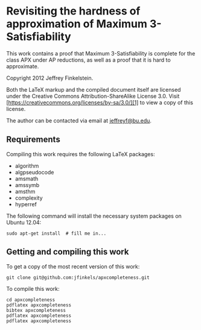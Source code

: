 Revisiting the hardness of approximation of Maximum 3-Satisfiability
====================================================================

This work contains a proof that Maximum 3-Satisfiability is complete for the
class APX under AP reductions, as well as a proof that it is hard to
approximate.

Copyright 2012 Jeffrey Finkelstein.

Both the LaTeX markup and the compiled document itself are licensed under the
Creative Commons Attribution-ShareAlike License 3.0. Visit
[https://creativecommons.org/licenses/by-sa/3.0/][1] to view a copy of this
license.

The author can be contacted via email at <jeffreyf@bu.edu>.

[1]: https://creativecommons.org/licenses/by-sa/3.0/

## Requirements ##

Compiling this work requires the following LaTeX packages:

* algorithm
* algpseudocode
* amsmath
* amssymb
* amsthm
* complexity
* hyperref

The following command will install the necessary system packages on Ubuntu
12.04:

    sudo apt-get install  # fill me in...

## Getting and compiling this work ##

To get a copy of the most recent version of this work:

    git clone git@github.com:jfinkels/apxcompleteness.git

To compile this work:

    cd apxcompleteness
    pdflatex apxcompleteness
    bibtex apxcompleteness
    pdflatex apxcompleteness
    pdflatex apxcompleteness
